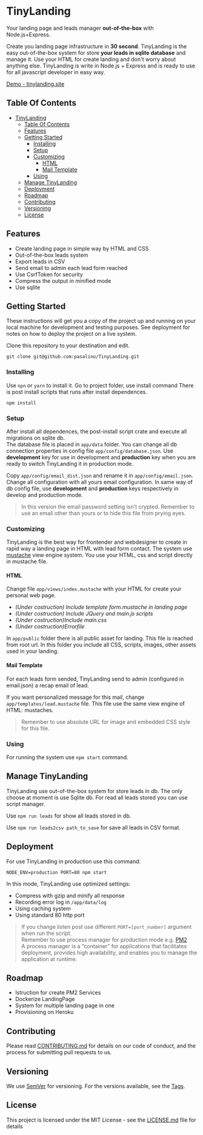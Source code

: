 # TinyLanding

Your landing page and leads manager **out-of-the-box** with Node.js+Express.

Create you landing page infrastructure in **30 second**. TinyLanding is the easy out-of-the-box system for store **your leads in sqlite database** and manage it. Use your HTML for create landing and don't worry about anything else. TinyLanding is write in Node.js + Express and is ready to use for all javascript developer in easy way.

[Demo - tinylanding.site](http://tinylanding.site)

## Table Of Contents

- [TinyLanding](#TinyLanding)
  * [Table Of Contents](#table-of-contents)
  * [Features](#features)
  * [Getting Started](#getting-started)
    + [Installing](#installing)
    + [Setup](#setup)
    + [Customizing](#customizing)
      - [HTML](#html)
      - [Mail Template](#mail-template)
    + [Using](#using)
  * [Manage TinyLanding](#manage-TinyLanding)
  * [Deployment](#deployment)
  * [Roadmap](#roadmap)
  * [Contributing](#contributing)
  * [Versioning](#versioning)
  * [License](#license)

## Features

* Create landing page in simple way by HTML and CSS
* Out-of-the-box leads system
* Export leads in CSV
* Send email to admin each lead form reached
* Use CsrfToken for security
* Compress the output in minified mode
* Use sqlite

## Getting Started

These instructions will get you a copy of the project up and running on your local machine for development and testing purposes. See deployment for notes on how to deploy the project on a live system.

Clone this repository to your destination and edit.

```
git clone git@github.com:pasalino/TinyLanding.git 
```

### Installing

Use `npn` or `yarn` to install it. Go to project folder, use install command There is post install scripts that runs after install dependences.

```
npm install 
```

### Setup

After install all dependences, the post-install script crate and execute all migrations on sqlite db.<br/>
The database file is placed in `app/data` folder. You can change all db connection properties in config file `app/config/database.json`. Use **development** key for use in development and **production** key when you are ready to switch TinyLanding it in production mode.

Copy `app/config/email_dist.json` and rename it in `app/config/email.json`. Change all configuration with all yours email configuration. In same way of db config file, use **development** and **production** keys respectively in develop and production mode.

> In this version the email password setting isn't crypted. Remember to use an email other than yours or to hide this file from prying eyes.


### Customizing

TinyLanding is the best way for frontender and webdesigner to create in rapid way a landing page in HTML with lead form contact. 
The system use [mustache](https://mustache.github.io/) view engine system. You use your HTML, css and script directly in mustache file.

#### HTML

Change file `app/views/index.mustache` with your HTML for create your personal web page. 

* *(Under costruction) Include template form.mustache in landing page*
* *(Under costruction) Include JQuery and main.js scripts*
* *(Under costruction)Include main.css*
* *(Under costruction)Errorfile*

In `app/public` folder there is all public asset for landing. This file is reached from root url. In this folder you include all CSS, scripts, images, other assets used in your landing.

#### Mail Template

For each leads form sended, TinyLanding send to admin (configured in email.json) a recap email of lead.

If you want personalized message for this mail, change `app/templates/lead.mustache` file. This file use the same view engine of HTML: mustaches.

> Remember to use absolute URL for image and embedded CSS style for this file.

### Using

For running the system use `npm start` command.

## Manage TinyLanding

TinyLanding use out-of-the-box system for store leads in db. The only choose at moment is use Sqlite db. For read all leads stored you can use script manager.

Use `npm run leads` for show all leads stored in db.

Use `npm run leads2csv path_to_save` for save all leads in CSV format.

## Deployment

For use TinyLanding in production use this command:

`NODE_ENV=production PORT=80 npm start`

In this mode, TinyLanding use optimized settings:

* Compress with gzip and minify all response
* Recording error log in `/app/data/log`
* Using caching system
* Using standard 80 http port

> If you change listen post use different `PORT=[port_number]` argument when run the script.
> <br/>
> Remember to use process manager for production mode e.g. [PM2](http://pm2.keymetrics.io/)<br/>
> A process manager is a “container” for applications that facilitates deployment, provides high availability, and enables you to manage the application at runtime.

## Roadmap

* Istruction for create PM2 Services
* Dockerize LandingPage
* System for multiple landing page in one 
* Provisioning on Heroku


## Contributing

Please read [CONTRIBUTING.md](CONTRIBUTING.md) for details on our code of conduct, and the process for submitting pull requests to us.

## Versioning

We use [SemVer](http://semver.org/) for versioning. For the versions available, see the [Tags](https://github.com/pasalino/TinyLanding/tags). 

## License

This project is licensed under the MIT License - see the [LICENSE.md](LICENSE.md) file for details
